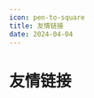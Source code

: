 ```yaml
---
icon: pen-to-square
title: 友情链接
date: 2024-04-04
---
```

# 友情链接

<SiteInfo
name="Mr.Hope's Blog"
desc="Where there is light, there is hope"
url="https://mister-hope.com"
logo="https://mister-hope.com/logo.svg"
repo="https://github.com/Mister-Hope/Mister-Hope.github.io"
preview="https://theme-hope.vuejs.press/assets/image/mrhope.jpg"
/>
<SiteInfo
name="二丫讲梵"
desc="💻学习📝记录🔗分享"
url="https://wiki.eryajf.net"
logo="https://wiki.eryajf.net/img/logo.png"
repo="https://github.com/eryajf/eryajf.github.io"
preview="https://wiki.eryajf.net/img/logo.png"
/>
